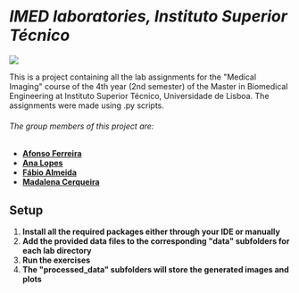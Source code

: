 # _IMED laboratories, Instituto Superior Técnico_ 

[![](https://www.ejp-eurad.eu/sites/default/files/2019-11/ist_logo.png)](https://fenix.tecnico.ulisboa.pt/cursos/mebiom/disciplina-curricular/1529008522386) 

This is a project containing all the lab assignments for the "Medical Imaging" course of the 4th year (2nd semester) of the Master in Biomedical Engineering at Instituto Superior Técnico, Universidade de Lisboa. The assignments were made using .py scripts.

###### The group members of this project are: 
 - **[Afonso Ferreira]**
 - **[Ana Lopes]**
 - **[Fábio Almeida]**
 - **[Madalena Cerqueira]**


## Setup

1. **Install all the required packages either through your IDE or manually**
2. **Add the provided data files to the corresponding "data" subfolders for each lab directory**
3. **Run the exercises**
4. **The "processed_data" subfolders will store the generated images and plots**

[//]: # (These are reference links used in the body of this note and get stripped out when the markdown processor does its job. There is no need to format nicely because it shouldn't be seen.)

   [Afonso Ferreira]: <https://github.com/afonsof3rreira>
   [Ana Lopes]: <https://github.com/AnaLopes21>
   [Fábio Almeida]: <https://github.com/fabioalmeida1999>
   [Madalena Cerqueira]: <https://github.com/MadalenaCerqueira>
  



